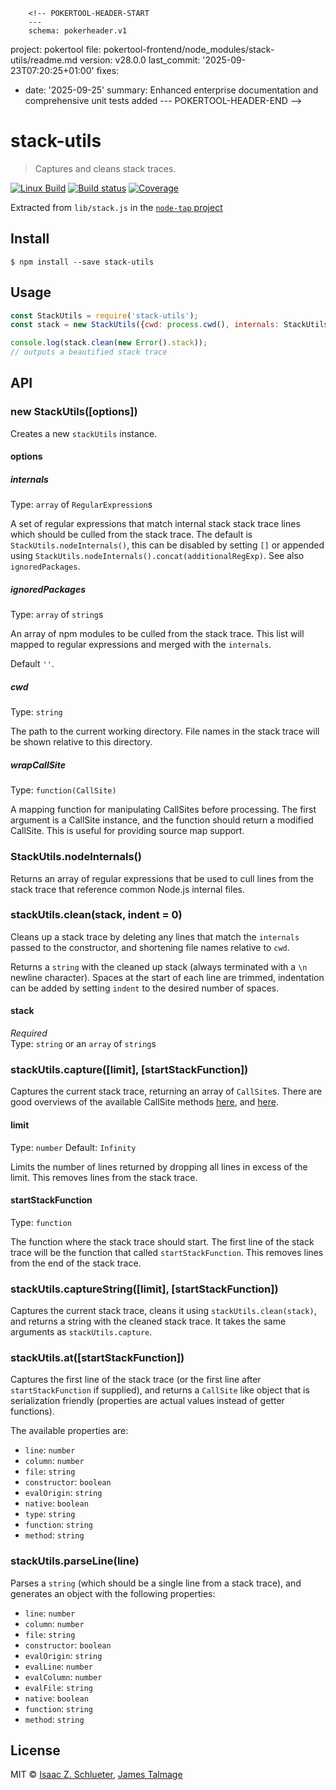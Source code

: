         <!-- POKERTOOL-HEADER-START
        ---
        schema: pokerheader.v1
project: pokertool
file: pokertool-frontend/node_modules/stack-utils/readme.md
version: v28.0.0
last_commit: '2025-09-23T07:20:25+01:00'
fixes:
- date: '2025-09-25'
  summary: Enhanced enterprise documentation and comprehensive unit tests added
        ---
        POKERTOOL-HEADER-END -->
# stack-utils 

> Captures and cleans stack traces.

[![Linux Build](https://travis-ci.org/tapjs/stack-utils.svg?branch=master)](https://travis-ci.org/tapjs/stack-utils) [![Build status](https://ci.appveyor.com/api/projects/status/fb9i157knoixe3iq/branch/master?svg=true)](https://ci.appveyor.com/project/jamestalmage/stack-utils-oiw96/branch/master)  [![Coverage](https://coveralls.io/repos/tapjs/stack-utils/badge.svg?branch=master&service=github)](https://coveralls.io/github/tapjs/stack-utils?branch=master)


Extracted from `lib/stack.js` in the [`node-tap` project](https://github.com/tapjs/node-tap)

## Install

```
$ npm install --save stack-utils
```


## Usage

```js
const StackUtils = require('stack-utils');
const stack = new StackUtils({cwd: process.cwd(), internals: StackUtils.nodeInternals()});

console.log(stack.clean(new Error().stack));
// outputs a beautified stack trace
```


## API


### new StackUtils([options])

Creates a new `stackUtils` instance.

#### options

##### internals

Type: `array` of `RegularExpression`s  

A set of regular expressions that match internal stack stack trace lines which should be culled from the stack trace.
The default is `StackUtils.nodeInternals()`, this can be disabled by setting `[]` or appended using
`StackUtils.nodeInternals().concat(additionalRegExp)`.  See also `ignoredPackages`.

##### ignoredPackages

Type: `array` of `string`s

An array of npm modules to be culled from the stack trace.  This list will mapped to regular
expressions and merged with the `internals`.

Default `''`.

##### cwd

Type: `string`

The path to the current working directory. File names in the stack trace will be shown relative to this directory.

##### wrapCallSite

Type: `function(CallSite)`

A mapping function for manipulating CallSites before processing. The first argument is a CallSite instance, and the function should return a modified CallSite. This is useful for providing source map support.


### StackUtils.nodeInternals()

Returns an array of regular expressions that be used to cull lines from the stack trace that reference common Node.js internal files.


### stackUtils.clean(stack, indent = 0)

Cleans up a stack trace by deleting any lines that match the `internals` passed to the constructor, and shortening file names relative to `cwd`.

Returns a `string` with the cleaned up stack (always terminated with a `\n` newline character).
Spaces at the start of each line are trimmed, indentation can be added by setting `indent` to the desired number of spaces.

#### stack

*Required*  
Type: `string` or an `array` of `string`s


### stackUtils.capture([limit], [startStackFunction])

Captures the current stack trace, returning an array of `CallSite`s. There are good overviews of the available CallSite methods [here](https://github.com/v8/v8/wiki/Stack%20Trace%20API#customizing-stack-traces), and [here](https://github.com/sindresorhus/callsites#api).

#### limit

Type: `number`
Default: `Infinity`

Limits the number of lines returned by dropping all lines in excess of the limit. This removes lines from the stack trace.

#### startStackFunction

Type: `function`

The function where the stack trace should start. The first line of the stack trace will be the function that called `startStackFunction`. This removes lines from the end of the stack trace.


### stackUtils.captureString([limit], [startStackFunction])

Captures the current stack trace, cleans it using `stackUtils.clean(stack)`, and returns a string with the cleaned stack trace. It takes the same arguments as `stackUtils.capture`.


### stackUtils.at([startStackFunction])

Captures the first line of the stack trace (or the first line after `startStackFunction` if supplied), and returns a `CallSite` like object that is serialization friendly (properties are actual values instead of getter functions). 

The available properties are:

 - `line`: `number` 
 - `column`: `number`
 - `file`: `string`
 - `constructor`: `boolean`
 - `evalOrigin`: `string`
 - `native`: `boolean`
 - `type`: `string`
 - `function`: `string`
 - `method`: `string`

### stackUtils.parseLine(line)

Parses a `string` (which should be a single line from a stack trace), and generates an object with the following properties:

 - `line`: `number` 
 - `column`: `number`
 - `file`: `string`
 - `constructor`: `boolean`
 - `evalOrigin`: `string`
 - `evalLine`: `number`
 - `evalColumn`: `number`
 - `evalFile`: `string`
 - `native`: `boolean`
 - `function`: `string`
 - `method`: `string`


## License

MIT © [Isaac Z. Schlueter](http://github.com/isaacs), [James Talmage](http://github.com/jamestalmage)
